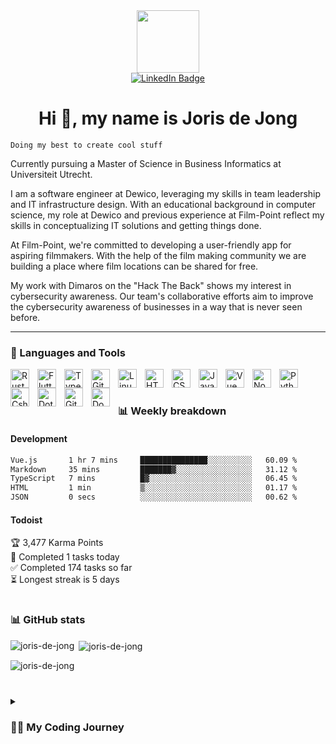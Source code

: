 <div id="header" align="center">
    <img src="https://media.giphy.com/media/M9gbBd9nbDrOTu1Mqx/giphy.gif" width="100"/>
    <div id="badges">
        <a href="https://www.linkedin.com/in/jhcdejong/" target="_blank">
            <img src="https://img.shields.io/badge/LinkedIn-blue?style=for-the-badge&logo=linkedin&logoColor=white" alt="LinkedIn Badge"/>
        </a>
    </div>
    <img src="https://komarev.com/ghpvc/?username=armaatus&style=flat-square&color=blue" alt=""/>
    <h1>Hi 👋, my name is Joris de Jong</h1>
</div>

`Doing my best to create cool stuff`

Currently pursuing a Master of Science in Business Informatics at Universiteit Utrecht.

I am a software engineer at Dewico, leveraging my skills in team leadership and IT infrastructure design. With an educational background in computer science, my role at Dewico and previous experience at Film-Point reflect my skills in conceptualizing IT solutions and getting things done.

At Film-Point, we're committed to developing a user-friendly app for aspiring filmmakers. With the help of the film making community we are building a place where film locations can be shared for free.

My work with Dimaros on the "Hack The Back" shows my interest in cybersecurity awareness. Our team's collaborative efforts aim to improve the cybersecurity awareness of businesses in a way that is never seen before.

---

### 🧰 Languages and Tools

<img align="left" alt="Rust" width="30px" style="padding-right:10px;" src="https://skillicons.dev/icons?i=rust"/>
<img align="left" alt="Flutter" width="30px" style="padding-right:10px;" src="https://skillicons.dev/icons?i=flutter"/>
<img align="left" alt="TypeScript" width="30px" style="padding-right:10px;" src="https://skillicons.dev/icons?i=ts" />
<img align="left" alt="Git" width="30px" style="padding-right:10px;" src="https://skillicons.dev/icons?i=git" />
<img align="left" alt="Linux" width="30px" style="padding-right:10px;" src="https://skillicons.dev/icons?i=linux" />
<img align="left" alt="HTML" width="30px" style="padding-right:10px;" src="https://skillicons.dev/icons?i=html" />
<img align="left" alt="CSS" width="30px" style="padding-right:10px;" src="https://skillicons.dev/icons?i=css" />
<img align="left" alt="JavaScript" width="30px" style="padding-right:10px;" src="https://skillicons.dev/icons?i=js" />
<img align="left" alt="Vue" width="30px" style="padding-right:10px;" src="https://skillicons.dev/icons?i=vue" />
<img align="left" alt="NodeJS" width="30px" style="padding-right:10px;" src="https://skillicons.dev/icons?i=nodejs" />
<img align="left" alt="Python" width="30px" style="padding-right:10px;" src="https://skillicons.dev/icons?i=py" />
<img align="left" alt="Csharp" width="30px" style="padding-right:10px;" src="https://skillicons.dev/icons?i=cs" />
<img align="left" alt="Dotnet" width="30px" style="padding-right:10px;" src="https://skillicons.dev/icons?i=dotnet" />
<img align="left" alt="GitHub" width="30px" style="padding-right:10px;" src="https://skillicons.dev/icons?i=github" />
<img align="left" alt="Docker" width="30px" style="padding-right:10px;" src="https://skillicons.dev/icons?i=docker" />
<br />

#

### 📊 Weekly breakdown

#### Development

<!--START_SECTION:waka-->

```txt
Vue.js       1 hr 7 mins     ███████████████░░░░░░░░░░   60.09 %
Markdown     35 mins         ███████▓░░░░░░░░░░░░░░░░░   31.12 %
TypeScript   7 mins          █▓░░░░░░░░░░░░░░░░░░░░░░░   06.45 %
HTML         1 min           ▒░░░░░░░░░░░░░░░░░░░░░░░░   01.17 %
JSON         0 secs          ░░░░░░░░░░░░░░░░░░░░░░░░░   00.62 %
```

<!--END_SECTION:waka-->

#### Todoist

<!-- TODO-IST:START -->
🏆  3,477 Karma Points           
🌸  Completed 1 tasks today           
✅  Completed 174 tasks so far           
⏳  Longest streak is 5 days
<!-- TODO-IST:END -->

#

### 📊 GitHub stats

<p><img align="left" src="https://github-readme-stats-joris-projects-6eb5312b.vercel.app/api/top-langs?username=armaatus&show_icons=true&locale=en&layout=compact&theme=tokyonight" alt="joris-de-jong" /></p>

<p>&nbsp;<img align="center" src="https://github-readme-stats-joris-projects-6eb5312b.vercel.app/api?username=armaatus&show_icons=true&theme=tokyonight" alt="joris-de-jong" /></p>

<p><img align="center" src="https://github-readme-streak-stats.herokuapp.com/?user=armaatus&theme=tokyonight" alt="joris-de-jong" /></p>

#

<details>
 <summary><h3>👨‍💻 My Coding Journey</h3></summary>
    My coding journey started as when I was 14 and discovered GameMaker. Just like a lot of beginning game developers I always thought I would make the next best thing.
    This next best thing is still not created, but it started my passion for creating new stuff. Eventually I started a bachelor computer science at Utrecht University.
    In the Netherlands each departement has a student association. These associations exist to make new friend, learn topics outside the normal lectures and do some career orientation.
    My association, called Sticky, was so much fun that I decided to do a board year with the association. This grew into a love for the more business side of computer science and therefore I decides to continue my studies with a master in business informatics.
    This did not mean that I stopped coding. Currently I work on a project called Hack The Bank, where I help businesses with security awareness.
    I also work with friends in my our own companies called Film-Point and Dewico.
